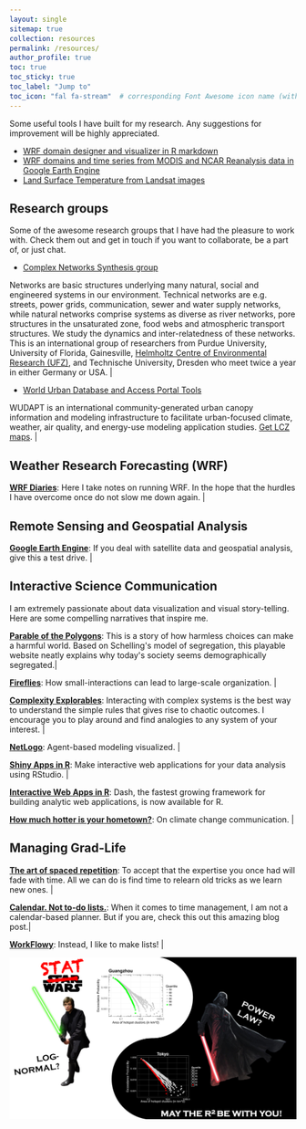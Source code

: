 ```yaml
---
layout: single
sitemap: true
collection: resources
permalink: /resources/
author_profile: true
toc: true
toc_sticky: true
toc_label: "Jump to"
toc_icon: "fal fa-stream"  # corresponding Font Awesome icon name (without fa prefix)
---
```


Some useful tools I have built for my research. Any suggestions for improvement will be highly appreciated.
* [WRF domain designer and visualizer in R markdown](/assets/files/WRF_domain.pdf)
* [WRF domains and time series from MODIS and NCAR Reanalysis data in Google Earth Engine](https://code.earthengine.google.com/e58342abd5ea1fff8ef4b3ab70497a73)
* [Land Surface Temperature from Landsat images](https://code.earthengine.google.com/36460b55b5c8688d50e27cbb073a0ef9)

## Research groups

Some of the awesome research groups that I have had the pleasure to work with. Check them out and get in touch if you want to collaborate, be a part of, or just chat.

* [Complex Networks Synthesis group](https://www.ufz.de/cawr/index.php?en=43129)

Networks are basic structures underlying many natural, social and engineered systems in our environment. Technical networks are e.g. streets, power grids, communication, sewer and water supply networks, while natural networks comprise systems as diverse as river networks, pore structures in the unsaturated zone, food webs and atmospheric transport structures. We study the dynamics and inter-relatedness of these networks. This is an international group of researchers from Purdue University, University of Florida, Gainesville, [Helmholtz Centre of Environmental Research (UFZ)](https://www.ufz.de/cawr/), and Technische University, Dresden who meet twice a year in either Germany or USA. |

* [World Urban Database and Access Portal Tools](http://www.wudapt.org/)

WUDAPT is an international community-generated urban canopy information and modeling infrastructure to facilitate urban-focused climate, weather, air quality, and energy-use modeling application studies. [Get LCZ maps](https://wudapt.cs.purdue.edu/wudaptTools/default/getlcz). |

<!-- <figure>
  <img src="/assets/images/TUD-pic.png"  alt="Group">
  <figcaption>Synthesis Workshop (2016) at TU,Dresden, Germany (<a href="https://www.ufz.de/cawr/index.php?en=41799">Source</a>)</figcaption>
</figure> -->

<!-- Extre link: [Complex Networks Synthesis Workshops](https://www.ufz.de/cawr/index.php?en=42471) -->


## Weather Research Forecasting (WRF)

[**WRF Diaries**](https://anamika255.github.io/portfolio/5-WRF/): Here I take notes on running WRF. In the hope that the hurdles I have overcome once do not slow me down again. |

<!--
[**Post Processing using X-array](https://fabienmaussion.info/acinn_xarray_workshop/#/13): Courtesy of Fabien Maussion (University of Innsbruck).
-->

## Remote Sensing and Geospatial Analysis

[**Google Earth Engine**](https://earthengine.google.com/): If you deal with satellite data and geospatial analysis, give this a test drive. |


## Interactive Science Communication

I am extremely passionate about data visualization and visual story-telling. Here are some compelling narratives that inspire me.

[**Parable of the Polygons**](https://ncase.me/polygons/): This is a story of how harmless choices can make a harmful world. Based on Schelling's model of segregation, this playable website neatly explains why today's society seems demographically segregated.|

[**Fireflies**](https://ncase.me/fireflies/): How small-interactions can lead to large-scale organization. |

[**Complexity Explorables**](http://www.complexity-explorables.org/): Interacting with complex systems is the best way to understand the simple rules that gives rise to chaotic outcomes. I encourage you to play around and find analogies to any system of your interest. |

[**NetLogo**](https://ccl.northwestern.edu/netlogo/): Agent-based modeling visualized. |

[**Shiny Apps in R**](https://www.rstudio.com/products/shinyapps/): Make interactive web applications for your data analysis using RStudio. |

[**Interactive Web Apps in R**](https://dash-gallery.plotly.host/Portal/): Dash, the fastest growing framework for building analytic web applications, is now available for R.

[**How much hotter is your hometown?**](https://www.nytimes.com/interactive/2018/08/30/climate/how-much-hotter-is-your-hometown.html): On climate change communication. |

<!-- [Hottest year on record](https://www.bloomberg.com/graphics/hottest-year-on-record/) -->

## Managing Grad-Life

[**The art of spaced repetition**](https://ncase.me/remember/): To accept that the expertise you once had will fade with time. All we can do is find time to relearn old tricks as we learn new ones. |

[**Calendar. Not to-do lists.**](https://blog.usejournal.com/calendar-in-stead-of-to-do-lists-9ada86a512dd): When it comes to time management, I am not a calendar-based planner. But if you are, check this out this amazing blog post.|

[**WorkFlowy**](https://workflowy.com/): Instead, I like to make lists! |


![](/assets/images/Stat_Wars.png)
